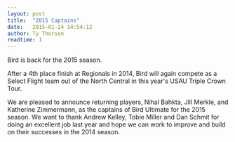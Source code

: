 ```yaml
---
layout: post
title:  "2015 Captains"
date:   2015-01-24 14:54:12
author: Ty Thorsen
readtime: 1
---
```


Bird is back for the 2015 season.

After a 4th place finish at Regionals in 2014, Bird will again compete as a Select Flight team out of the North Central in this year's USAU Triple Crown Tour.

<!--more-->

We are pleased to announce returning players, Nihal Bahkta, Jill Merkle, and Katherine Zimmermann, as the captains of Bird Ultimate for the 2015 season.  We want to thank Andrew Kelley, Tobie Miller and Dan Schmit for doing an excellent job last year and hope we can work to improve and build on their successes in the 2014 season.